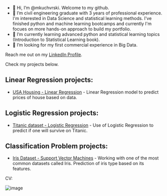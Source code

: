 - 👋 Hi, I’m @mkuchvrski. Welcome to my github.
- 👀 I’m civil engineering graduate with 3 years of professional experience. I'm interested in Data Science and statistical learning methods. I've finished python and machine learning bootcamps and currently I'm focues on more hands-on approach to build my portfolio.
- 🌱 I’m currently learning advanced python and statistical learning topics (Introduction to Statistical Learning book).
- 💞️ I’m looking for my first commercial experience in Big Data.

Reach me out on my [LinkedIn Profile](https://www.linkedin.com/in/mikolaj-kucharski/).

Check my projects below.


## Linear Regression projects:
- [USA Housing - Linear Regression](https://github.com/mkuchvrski/LR_USA_Housing) - Linear Regression model to predict prices of house based on data.

## Logistic Regression projects:
- [Titanic dataset - Logistic Regression](https://github.com/mkuchvrski/titanic) - Use of Logistic Regression to predict if one will survive on Titanic.

## Classification Problem projects:
- [Iris Dataset - Support Vector Machines](https://github.com/mkuchvrski/iris) - Working with one of the most common datasets called Iris. Prediction of iris type based on its features.



CV:


![image](https://i.postimg.cc/1z60xFxV/CV-MIKOLAJ-KUCHARSKI-eng-09-2022-private.png)

<!---
mkuchvrski/mkuchvrski is a ✨ special ✨ repository because its `README.md` (this file) appears on your GitHub profile.
You can click the Preview link to take a look at your changes.
--->

